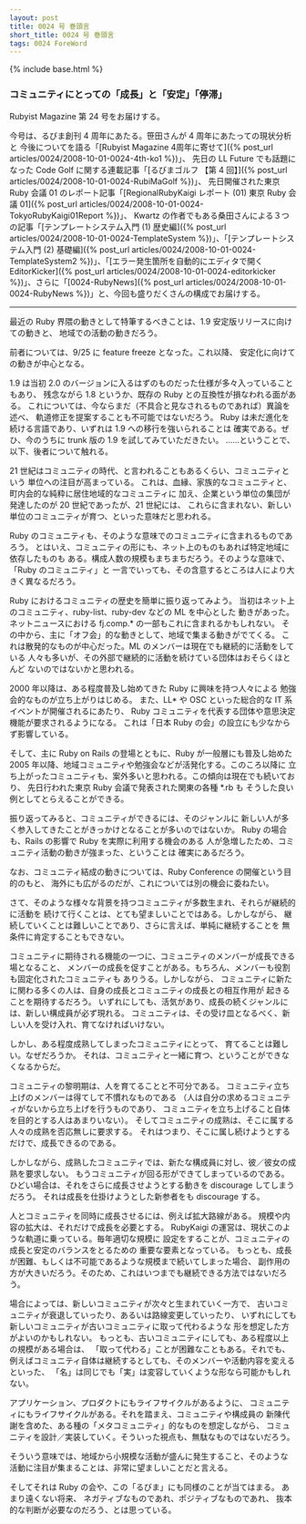```yaml
---
layout: post
title: 0024 号 巻頭言
short_title: 0024 号 巻頭言
tags: 0024 ForeWord
---
```

{% include base.html %}


### コミュニティにとっての「成長」と「安定」「停滞」

Rubyist Magazine 第 24 号をお届けする。

今号は、るびま創刊 4 周年にあたる。笹田さんが 4 周年にあたっての現状分析と
今後についてを語る「[Rubyist Magazine 4周年に寄せて]({% post_url articles/0024/2008-10-01-0024-4th-ko1 %})」、
先日の LL Future でも話題になった Code Golf に関する連載記事「[るびまゴルフ 【第 4 回】]({% post_url articles/0024/2008-10-01-0024-RubiMaGolf %})」、
先日開催された東京 Ruby 会議 01 のレポート記事「[RegionalRubyKaigi レポート (01) 東京 Ruby 会議 01]({% post_url articles/0024/2008-10-01-0024-TokyoRubyKaigi01Report %})」、
Kwartz の作者でもある桑田さんによる３つの記事「[テンプレートシステム入門 (1) 歴史編]({% post_url articles/0024/2008-10-01-0024-TemplateSystem %})」、「[テンプレートシステム入門 (2) 基礎編]({% post_url articles/0024/2008-10-01-0024-TemplateSystem2 %})」、「[エラー発生箇所を自動的にエディタで開く EditorKicker]({% post_url articles/0024/2008-10-01-0024-editorkicker %})」、さらに「[0024-RubyNews]({% post_url articles/0024/2008-10-01-0024-RubyNews %})」と、今回も盛りだくさんの構成でお届けする。

----
最近の Ruby 界隈の動きとして特筆するべきことは、1.9 安定版リリースに向けての動きと、
地域での活動の動きだろう。

前者については、9/25 に feature freeze となった。これ以降、
安定化に向けての動きが中心となる。

1.9 は当初 2.0 のバージョンに入るはずのものだった仕様が多々入っていることもあり、
残念ながら 1.8 というか、既存の Ruby との互換性が損なわれる面がある。
これについては、今ならまだ（不具合と見なされるものであれば）異論を述べ、
軌道修正を提案することも不可能ではないだろう。
Ruby は未だ進化を続ける言語であり、いずれは 1.9 への移行を強いられることは
確実である。ぜひ、今のうちに trunk 版の 1.9 を試してみていただきたい。
……ということで、以下、後者について触れる。

21 世紀はコミュニティの時代、と言われることもあるくらい、コミュニティという
単位への注目が高まっている。
これは、血縁、家族的なコミュニティと、町内会的な純粋に居住地域的なコミュニティに
加え、企業という単位の集団が発達したのが 20 世紀であったが、21 世紀には、
これらに含まれない、新しい単位のコミュニティが育つ、といった意味だと思われる。

Ruby のコミュニティも、そのような意味でのコミュニティに含まれるものであろう。
とはいえ、コミュニティの形にも、ネット上のものもあれば特定地域に依存したものも
ある。構成人数の規模もまちまちだろう。そのような意味で、「Ruby のコミュニティ」と
一言でいっても、その含意するところは人により大きく異なるだろう。

Ruby におけるコミュニティの歴史を簡単に振り返ってみよう。
当初はネット上のコミュニティ、ruby-list、ruby-dev などの ML を中心とした
動きがあった。ネットニュースにおける fj.comp.* の一部もこれに含まれるかもしれない。
その中から、主に「オフ会」的な動きとして、地域で集まる動きがでてくる。
これは散発的なものが中心だった。ML のメンバーは現在でも継続的に活動をしている
人々も多いが、その外部で継続的に活動を続けている団体はおそらくほとんど
ないのではないかと思われる。

2000 年以降は、ある程度普及し始めてきた Ruby に興味を持つ人々による
勉強会的なものが立ち上がりはじめる。
また、LL* や OSC といった総合的な IT 系イベントが開催されるにあたり、
Ruby コミュニティを代表する団体や意思決定機能が要求されるようになる。
これは「日本 Ruby の会」の設立にも少なからず影響している。

そして、主に Ruby on Rails の登場とともに、Ruby が一般層にも普及し始めた
2005 年以降、地域コミュニティや勉強会などが活発化する。このころ以降に
立ち上がったコミュニティも、案外多いと思われる。この傾向は現在でも続いており、
先日行われた東京 Ruby 会議で発表された関東の各種 *.rb も
そうした良い例としてとらえることができる。

振り返ってみると、コミュニティができるには、そのジャンルに
新しい人が多く参入してきたことがきっかけとなることが多いのではないか。
Ruby の場合も、Rails の影響で Ruby を実際に利用する機会のある
人が急増したため、コミュニティ活動の動きが強まった、ということは
確実にあるだろう。

なお、コミュニティ結成の動きについては、Ruby Conference の開催という目的のもと、
海外にも広がるのだが、これについては別の機会に委ねたい。

さて、そのような様々な背景を持つコミュニティが多数生まれ、それらが継続的に活動を
続けて行くことは、とても望ましいことではある。しかしながら、
継続していくことは難しいことであり、さらに言えば、単純に継続することを
無条件に肯定することもできない。

コミュニティに期待される機能の一つに、コミュニティのメンバーが成長できる場となること、
メンバーの成長を促すことがある。もちろん、メンバーも役割も固定化されたコミュニティも
ありうる。しかしながら、
コミュニティに新たに関わる多くの人は、自身の成長とコミュニティの成長との相互作用が
起きることを期待するだろう。
いずれにしても、活気があり、成長の続くジャンルには、新しい構成員が必ず現れる。
コミュニティは、その受け皿となるべく、新しい人を受け入れ、育てなければいけない。

しかし、ある程度成熟してしまったコミュニティにとって、
育てることは難しい。なぜだろうか。
それは、コミュニティと一緒に育つ、ということができなくなるからだ。

コミュニティの黎明期は、人を育てることと不可分である。
コミュニティ立ち上げのメンバーは得てして不慣れなものである
（人は自分の求めるコミュニティがないから立ち上げを行うものであり、
コミュニティを立ち上げること自体を目的とする人はあまりいない）。
そしてコミュニティの成熟は、そこに属する人々の成熟を否応無しに要求する。
それはつまり、そこに属し続けようとするだけで、成長できるのである。

しかしながら、成熟したコミュニティでは、新たな構成員に対し、彼／彼女の成熟を要求しない。
もうコミュニティが回る形ができてしまっているのである。
ひどい場合は、それをさらに成長させようとする動きを discourage してしまうだろう。
それは成長を仕掛けようとした新参者をも discourage する。

人とコミュニティを同時に成長させるには、例えば拡大路線がある。
規模や内容の拡大は、それだけで成長を必要とする。
RubyKaigi の運営は、現状このような軌道に乗っている。毎年適切な規模に
設定をすることが、コミュニティの成長と安定のバランスをとるための
重要な要素となっている。
もっとも、成長が困難、もしくは不可能であるような規模まで続いてしまった場合、
副作用の方が大きいだろう。そのため、これはいつまでも継続できる方法ではないだろう。

場合によっては、新しいコミュニティが次々と生まれていく一方で、
古いコミュニティが衰退していったり、あるいは路線変更していったり、
いずれにしても新しいコミュニティが古いコミュニティに取って代わるような
形を想定した方がよいのかもしれない。
もっとも、古いコミュニティにしても、ある程度以上の規模がある場合は、
「取って代わる」ことが困難なこともある。それでも、
例えばコミュニティ自体は継続するとしても、そのメンバーや活動内容を変えるといった、
「名」は同じでも「実」は変容していくような形なら可能かもしれない。

アプリケーション、プロダクトにもライフサイクルがあるように、
コミュニティにもライフサイクルがある。それを踏まえ、コミュニティや構成員の
新陳代謝を含めた、ある種の「メタコミュニティ」的なものを想定しながら、
コミュニティを設計／実装していく。そういった視点も、無駄なものではないだろう。

そういう意味では、地域から小規模な活動が盛んに発生すること、そのような
活動に注目が集まることは、非常に望ましいことだと言える。

そしてそれは Ruby の会や、この「るびま」にも同様のことが当てはまる。
あまり遠くない将来、
ネガティブなものであれ、ポジティブなものであれ、
抜本的な判断が必要なのだろう、とは思っている。



